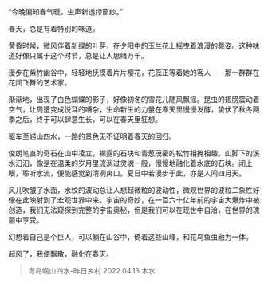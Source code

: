 
“今晚偏知春气暖，虫声新透绿窗纱。”
	
春天，总是有着特别的味道。
	
黄昏时候，微风伴着新绿的叶芽，在夕阳中的玉兰花上摇曳着浪漫的舞姿。这种味道好像只属于这个时节，总是让人思绪万千。
	
漫步在紫竹幽谷中，轻轻地抚摸着片片樱花，花蕊正等着她的客人——那一群群在花间飞舞的艺术家。
	
渐渐地，出现了白色蝴蝶的影子，好像初冬的雪花儿随风飘摇。昆虫的翅膀震动着空气，让周遭变成悦耳的嘈杂，生命新生的力量在春天里慢慢发酵，蛰伏了秋冬两季之后，终于可以肆意生长，可以在春天里狂想。
	
驱车至崂山四水，一路的景色无不证明着春天的回归。
	
俊朗笔直的奇石在山中凌立，裸露的石块和青葱茂密的松竹相掩相趣。山脚下的溪水汩汩，像是在温柔的岁月里流淌过灵魂一般，慢慢地融化着水底的石块。闭上眼，聆听水流，便能感觉到清冽爽口。夏日中若漫步于此，亦是人间四月天。
	
风儿吹皱了水面，水纹的波动总让人想起微粒的波动性，微观世界的波粒二象性好像在此映射到了宏观世界中来。宇宙的奇妙，在一百六十亿年前的宇宙大爆炸中被创造，我们无法窥探到完整的宇宙奥秘，但是我们可以在现世中自洽，在世界的瑰丽中享受。
	
幻想着自己是个巨人，可以躺在山谷中，倚着这些山峰，和花鸟鱼虫融为一体。
	
起风了，我便飘散，融化在春天。
	

> 青岛崂山四水-昨日乡村
2022.04.13
木水